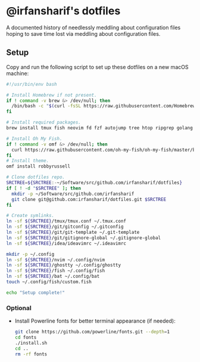 # @irfansharif's dotfiles

A documented history of needlessly meddling about configuration files
hoping to save time lost via meddling about configuration files.

## Setup

Copy and run the following script to set up these dotfiles on a new macOS machine:

```sh
#!/usr/bin/env bash

# Install Homebrew if not present.
if ! command -v brew &> /dev/null; then
  /bin/bash -c "$(curl -fsSL https://raw.githubusercontent.com/Homebrew/install/HEAD/install.sh)"
fi

# Install required packages.
brew install tmux fish neovim fd fzf autojump tree htop ripgrep golang gh coreutils graphviz cloc

# Install Oh My Fish.
if ! command -v omf &> /dev/null; then
  curl https://raw.githubusercontent.com/oh-my-fish/oh-my-fish/master/bin/install | fish
fi
# Install theme.
omf install robbyrussell

# Clone dotfiles repo.
SRCTREE=${SRCTREE:-~/Software/src/github.com/irfansharif/dotfiles}
if [ ! -d "$SRCTREE" ]; then
  mkdir -p ~/Software/src/github.com/irfansharif
  git clone git@github.com:irfansharif/dotfiles.git $SRCTREE
fi

# Create symlinks.
ln -sf ${SRCTREE}/tmux/tmux.conf ~/.tmux.conf
ln -sf ${SRCTREE}/git/gitconfig ~/.gitconfig
ln -sf ${SRCTREE}/git/git-template ~/.git-template
ln -sf ${SRCTREE}/git/gitignore-global ~/.gitignore-global
ln -sf ${SRCTREE}/idea/ideavimrc ~/.ideavimrc

mkdir -p ~/.config
ln -sf ${SRCTREE}/nvim ~/.config/nvim
ln -sf ${SRCTREE}/ghostty ~/.config/ghostty
ln -sf ${SRCTREE}/fish ~/.config/fish
ln -sf ${SRCTREE}/bat ~/.config/bat
touch ~/.config/fish/custom.fish

echo "Setup complete!"
```

### Optional
- Install Powerline fonts for better terminal appearance (if needed):

  ```sh
  git clone https://github.com/powerline/fonts.git --depth=1
  cd fonts
  ./install.sh
  cd ..
  rm -rf fonts
  ```
